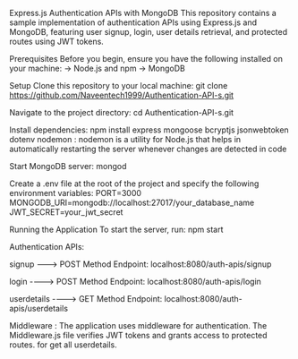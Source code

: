 Express.js Authentication APIs with MongoDB
This repository contains a sample implementation of authentication APIs using Express.js and MongoDB, featuring user signup, login, user details retrieval, and protected routes using JWT tokens.

Prerequisites
Before you begin, ensure you have the following installed on your machine:
-> Node.js and npm
-> MongoDB

Setup
Clone this repository to your local machine:
git clone https://github.com/Naveentech1999/Authentication-API-s.git

Navigate to the project directory:
cd Authentication-API-s.git

Install dependencies:
npm install
express
mongoose
bcryptjs
jsonwebtoken
dotenv
nodemon : nodemon is a utility for Node.js that helps in automatically restarting the server whenever changes are detected in code

Start MongoDB server:
mongod


Create a .env file at the root of the project and specify the following environment variables:
PORT=3000
MONGODB_URI=mongodb://localhost:27017/your_database_name
JWT_SECRET=your_jwt_secret

Running the Application
To start the server, run:
npm start

Authentication APIs:

signup ---> POST Method
Endpoint: localhost:8080/auth-apis/signup

login ----> POST Method
Endpoint:  localhost:8080/auth-apis/login

userdetails ----> GET Method
Endpoint: localhost:8080/auth-apis/userdetails


Middleware : 
The application uses middleware for authentication. The Middleware.js file verifies JWT tokens and grants access to protected routes. for get all userdetails.



 
 


